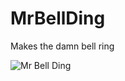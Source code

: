 # MrBellDing
Makes the damn bell ring

![Mr Bell Ding](https://i0.wp.com/horrorgeeklife.com/wp-content/uploads/2017/04/mr.-belding.png?fit=580%2C411&ssl=1)
